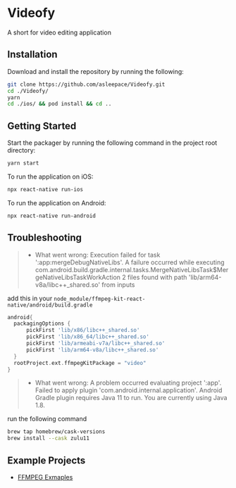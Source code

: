# Videofy

A short for video editing application

## Installation

Download and install the repository by running the following:

```bash
git clone https://github.com/asleepace/Videofy.git
cd ./Videofy/
yarn
cd ./ios/ && pod install && cd ..
```

## Getting Started

Start the packager by running the following command in the project root directory:

```bash
yarn start
```

To run the application on iOS:

```bash
npx react-native run-ios
```

To run the application on Android:

```bash
npx react-native run-android
```

## Troubleshooting

> - What went wrong:
>   Execution failed for task ':app:mergeDebugNativeLibs'.
>   A failure occurred while executing com.android.build.gradle.internal.tasks.MergeNativeLibsTask$MergeNativeLibsTaskWorkAction
>   2 files found with path 'lib/arm64-v8a/libc++\_shared.so' from inputs

add this in your `node_module/ffmpeg-kit-react-native/android/build.gradle`

```gradle
android{
  packagingOptions {
      pickFirst 'lib/x86/libc++_shared.so'
      pickFirst 'lib/x86_64/libc++_shared.so'
      pickFirst 'lib/armeabi-v7a/libc++_shared.so'
      pickFirst 'lib/arm64-v8a/libc++_shared.so'
  }
  rootProject.ext.ffmpegKitPackage = "video"
}
```

> - What went wrong:
>   A problem occurred evaluating project ':app'.
>   Failed to apply plugin 'com.android.internal.application'.
>   Android Gradle plugin requires Java 11 to run. You are currently using Java 1.8.

run the following command

```bash
brew tap homebrew/cask-versions
brew install --cask zulu11
```

## Example Projects

- [FFMPEG Exmaples](https://github.com/tanersener/ffmpeg-kit-test/blob/main/react-native/test-app-local-dependency/src/video-util.js)
